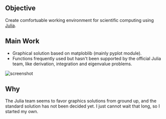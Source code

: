 ## Objective

Create comfortuable working environment for scientific computing using [Julia][].


## Main Work

* Graphical solution based on matploblib (mainly pyplot module).
* Functions frequently used but hasn't been supported by the official Julia
team, like derivation, integration and eigenvalue problems.

![screenshot](JuliaLab.jl/blob/master/screenshot.png)

## Why

The Julia team seems to favor graphics solutions from ground up, and the
standard solution has not been decided yet. I just cannot wait that
long, so I started my own.


[Julia]: http://julialang.org/ "The Julia Language"
